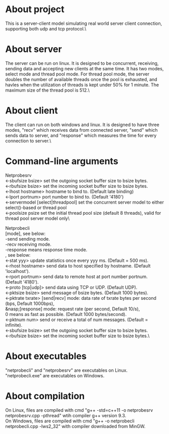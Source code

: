 # About project
This is a server-client model simulating real world server client connection, supporting both udp and tcp protocol.\

# About server
The server can be run on linux. It is designed to be concurrent, receiving, sending data and accepting new clients at the same time. It has two modes, select mode and thread pool mode. For thread pool mode, the server doubles the number of available threads once the pool is exhausted, and havles when the utilization of threads is kept under 50% for 1 minute. The maximum size of the thread pool is 512.\

# About client
The client can run on both windows and linux. It is designed to have three modes, "recv" which receives data from connected server, "send" which sends data to server, and "response" which measures the time for every connection to server.\

# Command-line arguments
  Netprobesrv\
  <-sbufsize bsize>                   set the outgoing socket buffer size to bsize bytes.\
  <-rbufsize bsize>                   set the incoming socket buffer size to bsize bytes.\
  <-lhost hostname>                   hostname to bind to. (Default late binding)\
  <-lport portnum>                    port number to bind to. (Default '4180')\
  <-servermodel [select|threadpool]   set the concurrent server model to either select()-based or thread pool\
  <-poolsize psize                    set the initial thread pool size (default 8 threads), valid for thread pool server model only\
  
  Netprobecli\
  [mode], see below:\
    -send sending mode.\
    -recv receiving mode.\
    -response means response time mode.\
  <parameters>, see below:\
  <-stat yyy>         update statistics once every yyy ms. (Default = 500 ms).\
  <-rhost hostname>   send data to host specified by hostname. (Default 'localhost').\
  <-rport portnum>    send data to remote host at port number portnum. (Default '4180').\
  <-proto [tcp|udp]>          send data using TCP or UDP. (Default UDP).\
  <-pktsize bsize>    send message of bsize bytes. (Default 1000 bytes).\
  <-pktrate txrate>   [send|recv] mode: data rate of txrate bytes per second (bps, Default 1000bps),\
                      &nasp;[response] mode: request rate (per second, Default 10/s),\
                      0 means as fast as possible. (Default 1000 bytes/second).\
  <-pktnum num>       send or receive a total of num messages. (Default = infinite).\
  <-sbufsize bsize>   set the outgoing socket buffer size to bsize bytes.\
  <-rbufsize bsize>   set the incoming socket buffer size to bsize bytes.\

# About executables
"netprobecli" and "netprobesrv" are executables on Linux.\
"netprobecli.exe" are executables on Windows.

# About compilation
On Linux, files are compiled with cmd "g++ -std=c++11 -o netprobesrv netprobesrv.cpp -pthread" wtih compiler g++ version 9.3.\
On Windows, files are compiled with cmd "g++ -o netprobecli netprobecli.cpp -lws2_32" with compiler downloaded from MinGW.
